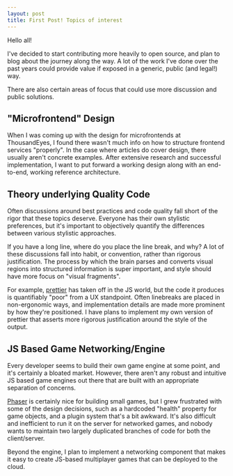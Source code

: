 ```yaml
---
layout: post
title: First Post! Topics of interest
---
```


Hello all! 

I've decided to start contributing more heavily to open source, and plan to blog about the journey along the way. A lot of the work I've done over the past years could provide value if exposed in a generic, public (and legal!) way.

There are also certain areas of focus that could use more discussion and public solutions.

## "Microfrontend" Design
When I was coming up with the design for microfrontends at ThousandEyes, I found there wasn't much info on how to structure frontend services "properly". In the case where articles do cover design, there usually aren't concrete examples. After extensive research and successful implementation, I want to put forward a working design along with an end-to-end, working reference architecture.

## Theory underlying Quality Code
Often discussions around best practices and code quality fall short of the rigor that these topics deserve. Everyone has their own stylistic preferences, but it's important to objectively quantify the differences between various stylistic approaches.

If you have a long line, where do you place the line break, and why? A lot of these discussions fall into habit, or convention, rather than rigorous justification. The process by which the brain parses and converts visual regions into structured information is super important, and style should have more focus on "visual fragments".

For example, [prettier](https://prettier.io/) has taken off in the JS world, but the code it produces is quantifiably "poor" from a UX standpoint. Often linebreaks are placed in non-ergonomic ways, and implementation details are made more prominent by how they're positioned. I have plans to implement my own version of prettier that asserts more rigorous justification around the style of the output.


## JS Based Game Networking/Engine
Every developer seems to build their own game engine at some point, and it's certainly a bloated market. However, there aren't any robust and intuitive JS based game engines out there that are built with an appropriate separation of concerns. 

[Phaser](https://phaser.io/) is certainly nice for building small games, but I grew frustrated with some of the design decisions, such as a hardcoded "health" property for game objects, and a plugin system that's a bit awkward. It's also difficult and inefficient to run it on the server for networked games, and nobody wants to maintain two largely duplicated branches of code for both the client/server. 

Beyond the engine, I plan to implement a networking component that makes it easy to create JS-based multiplayer games that can be deployed to the cloud.

<!-- <div>
{% prismc javascript %}
var gem = "jekyll-prismjs-compile";

console.log("gem");
{% endprismc %}
</div> -->